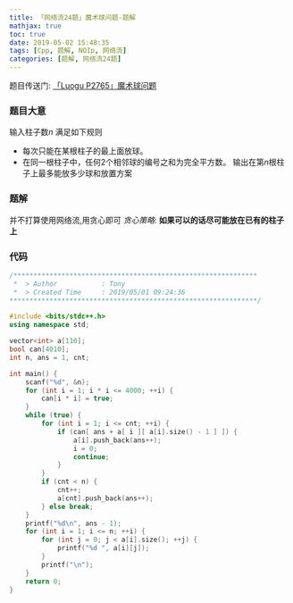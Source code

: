 ```yaml
---
title: 「网络流24题」魔术球问题-题解
mathjax: true
toc: true
date: 2019-05-02 15:48:35
tags: [Cpp, 题解, NOIp, 网络流]
categories: [题解, 网络流24题]
---
```


题目传送门: [「Luogu P2765」魔术球问题](https://www.luogu.org/problemnew/show/P2765)

<!--more-->

### 题目大意
输入柱子数$n$
满足如下规则
- 每次只能在某根柱子的最上面放球。
- 在同一根柱子中，任何2个相邻球的编号之和为完全平方数。
输出在第$n$根柱子上最多能放多少球和放置方案

### 题解
并不打算使用网络流,用贪心即可
*贪心策略*: __如果可以的话尽可能放在已有的柱子上__

### 代码
```cpp
/*************************************************************
 *  > Author           : Tony
 *  > Created Time     : 2019/05/01 09:24:36
**************************************************************/

#include <bits/stdc++.h>
using namespace std;

vector<int> a[110];
bool can[4010];
int n, ans = 1, cnt;

int main() {
    scanf("%d", &n);
    for (int i = 1; i * i <= 4000; ++i) {
        can[i * i] = true;
    }
    while (true) {
        for (int i = 1; i <= cnt; ++i) {
            if (can[ ans + a[ i ][ a[i].size() - 1 ] ]) {
                a[i].push_back(ans++);
                i = 0;
                continue;
            }
        }
        if (cnt < n) {
            cnt++;
            a[cnt].push_back(ans++);
        } else break;
    }
    printf("%d\n", ans - 1);
    for (int i = 1; i <= n; ++i) {
        for (int j = 0; j < a[i].size(); ++j) {
            printf("%d ", a[i][j]);
        }
        printf("\n");
    }
    return 0;
}
```